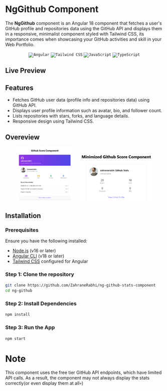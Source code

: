 # NgGithub Component

The **NgGithub** component is an Angular 18 component that fetches a user's GitHub profile and repositories data using the GitHub API and displays them in a responsive, minimalist component styled with Tailwind CSS, its importance comes when showcasing your GitHub activities and skill in your Web Portfolio.

<div align="center">
	<code><img width="50" src="https://user-images.githubusercontent.com/25181517/183890595-779a7e64-3f43-4634-bad2-eceef4e80268.png" alt="Angular" title="Angular"/></code>
	<code><img width="50" src="https://user-images.githubusercontent.com/25181517/202896760-337261ed-ee92-4979-84c4-d4b829c7355d.png" alt="Tailwind CSS" title="Tailwind CSS"/></code>
	<code><img width="50" src="https://user-images.githubusercontent.com/25181517/117447155-6a868a00-af3d-11eb-9cfe-245df15c9f3f.png" alt="JavaScript" title="JavaScript"/></code>
	<code><img width="50" src="https://user-images.githubusercontent.com/25181517/183890598-19a0ac2d-e88a-4005-a8df-1ee36782fde1.png" alt="TypeScript" title="TypeScript"/></code>
</div>

## Live Preview 

## Features
- Fetches GitHub user data (profile info and repositories data) using GitHub API.
- Displays user profile information such as avatar, bio, and follower count.
- Lists repositories with stars, forks, and language details.
- Responsive design using Tailwind CSS.

## Overeview
<div align="center">
  <img src="documentation/big-component.png" alt="Big Component" width="40%"/>
 <img src="documentation/small-component.png" alt="Small Component" width="50%"/>
</div>

## Installation

### Prerequisites
Ensure you have the following installed:
- [Node.js](https://nodejs.org/) (v16 or later)
- [Angular CLI](https://angular.io/cli) (v18 or later)
- [Tailwind CSS](https://tailwindcss.com/) configured for Angular

### Step 1: Clone the repository
```bash
git clone https://github.com/ZahraneRabhi/ng-github-stats-component
cd ng-github
```

### Step 2: Install Dependencies
```bash
npm install
```

### Step 3: Run the App
```bash
npm start
```

# Note
This component uses the free tier GitHub API endpoints, which have limited API calls. As a result, the component may not always display the stats correctly(or even display them at all💀)

